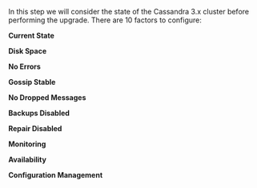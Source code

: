 In this step we will consider the state of the Cassandra 3.x cluster before performing the upgrade. There are 10 factors to configure:

**Current State**

**Disk Space**

**No Errors**

**Gossip Stable**

**No Dropped Messages**

**Backups Disabled**

**Repair Disabled**

**Monitoring**

**Availability**

**Configuration Management**
